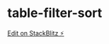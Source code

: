 # table-filter-sort

[Edit on StackBlitz ⚡️](https://stackblitz.com/edit/table-filtering-multiple-filters-example-4brg3o)
